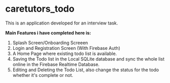 # caretutors_todo
This is an application developed for an interview task.

**Main Features i have completed here is:**
1. Splash Screen/Onboarding Screeen
2. Login and Registration Screen (With Firebase Auth)
3. A Home Page where existing todo list is available.
4. Saving the Todo list in the Local SQLite database and sync the whole list online in the Firebase Realtime Database.
5. Editing and Deleting the Todo List, also change the status for the todo whether it's complete or not.


